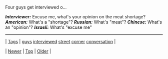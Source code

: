 <!--
title: Four guys get interviewed on a street corner...
date: 2020-06-28T15:27:00.355Z
tags: guys, interviewed, street, corner, conversation
-->


Four guys get interviewed o...

***Interviewer:*** Excuse me, what's your opinion on the meat shortage? ***American:*** What's a "shortage"? ***Russian:*** What's "meat"? ***Chinese:*** What's an "opinion"? ***Israeli:*** What's "excuse me"

<!--BOTTOM-POST-NAVIGATION-->
---

| [Tags](tags.md) | [guys](tag-guys.md) [interviewed](tag-interviewed.md) [street](tag-street.md) [corner](tag-corner.md) [conversation](tag-conversation.md) |

| [Newer](92721878599.md) | [Top](index.md) | [Older](92730490649.md) |